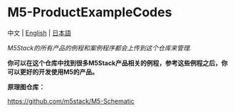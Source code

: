 # M5-ProductExampleCodes

中文 | [English](README_en.md) | [日本語](README_ja.md)

*M5Stack的所有产品的例程和案例程序都会上传到这个仓库来管理.*

**你可以在这个仓库中找到很多M5Stack产品相关的例程，参考这些例程之后，你可以更好的开发使用M5的产品。**

**原理图仓库：**

https://github.com/m5stack/M5-Schematic


